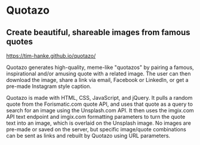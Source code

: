 # Quotazo
## Create beautiful, shareable images from famous quotes

https://tim-hanke.github.io/quotazo/


Quotazo generates high-quality, meme-like "quotazos" by pairing a famous, inspirational and/or amusing quote with a related image. The user can then download the image, share a link via email, Facebook or LinkedIn, or get a pre-made Instagram style caption.

Quotazo is made with HTML, CSS, JavaScript, and jQuery. It pulls a random quote from the Forismatic.com quote API, and uses that quote as a query to search for an image using the Unsplash.com API. It then uses the imgix.com API text endpoint and imgix.com formatting parameters to turn the quote text into an image, which is overlaid on the Unsplash image. No images are pre-made or saved on the server, but specific image/quote combinations can be sent as links and rebuilt by Quotazo using URL parameters.
